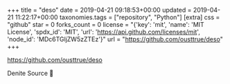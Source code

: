 +++
title = "deso"
date = 2019-04-21 09:18:53+00:00
updated = 2019-04-21 11:22:17+00:00
taxonomies.tags = ["repository", "Python"]
[extra]
css = "github"
star = 0
forks_count = 0
license = "{'key': 'mit', 'name': 'MIT License', 'spdx_id': 'MIT', 'url': 'https://api.github.com/licenses/mit', 'node_id': 'MDc6TGljZW5zZTEz'}"
url = "https://github.com/ousttrue/deso"
+++

<https://github.com/ousttrue/deso>

Denite Source 🦑
